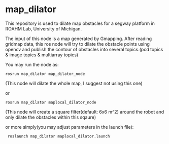 # map_dilator
This repository is used to dilate map obstacles for a segway platform in ROAHM Lab, University of Michigan.

The input of this node is a map generated by Gmapping. After reading gridmap data, this ros node will try to dilate the obstacle points using opencv and publish the contour of obstacles into several topics.(pcd topics & image topics & multiarray topics)

You may run the node as:
```
rosrun map_dilator map_dilator_node
```
(This node will dilate the whole map, I suggest not using this one)

or

```
rosrun map_dilator maplocal_dilator_node
```
(This node will create a square filter(default: 6x6 m^2) around the robot and only dilate the obstacles within this sqaure)


or more simply(you may adjust parameters in the launch file):
```
 roslaunch map_dilator maplocal_dilator.launch 
```
